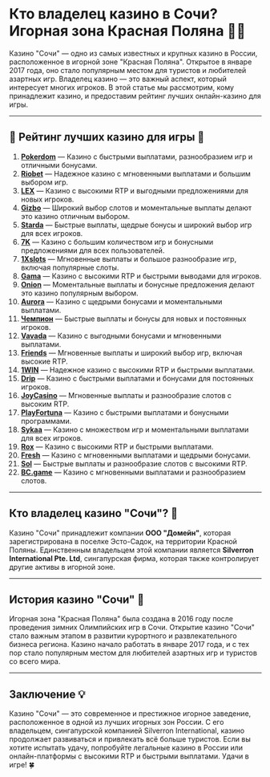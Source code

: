# Кто владелец казино в Сочи? Игорная зона Красная Поляна 🎲💼

Казино "Сочи" — одно из самых известных и крупных казино в России, расположенное в игорной зоне "Красная Поляна". Открытое в январе 2017 года, оно стало популярным местом для туристов и любителей азартных игр. Владелец казино — это важный аспект, который интересует многих игроков. В этой статье мы рассмотрим, кому принадлежит казино, и предоставим рейтинг лучших онлайн-казино для игры.

---

## 🎲 Рейтинг лучших казино для игры 🎲

1. **[Pokerdom](https://brandplay.link/4k77v2yx)** — Казино с быстрыми выплатами, разнообразием игр и отличными бонусами.
2. **[Riobet](https://brandplay.link/7xBLTPyj)** — Надежное казино с мгновенными выплатами и большим выбором игр.
3. **[LEX](https://brandplay.link/zW4hdDFV)** — Казино с высокими RTP и выгодными предложениями для новых игроков.
4. **[Gizbo](https://brandplay.link/bprXw4YV)** — Широкий выбор слотов и моментальные выплаты делают это казино отличным выбором.
5. **[Starda](https://brandplay.link/fB7xwRFL)** — Быстрые выплаты, щедрые бонусы и широкий выбор игр для всех игроков.
6. **[7K](https://brandplay.link/BvQyFShp)** — Казино с большим количеством игр и бонусными предложениями для всех пользователей.
7. **[1Xslots](https://brandplay.link/hSB1khtr)** — Мгновенные выплаты и большое разнообразие игр, включая популярные слоты.
8. **[Gama](https://brandplay.link/j6NMKsDz)** — Казино с высокими RTP и быстрыми выводами для игроков.
9. **[Onion](https://brandplay.link/zBGRVpQ9)** — Моментальные выплаты и бонусные предложения делают это казино популярным выбором.
10. **[Aurora](https://10trafic-stat2.com/click/668546556bcc6313411604bd/6766/13032/subaccount)** — Казино с щедрыми бонусами и моментальными выплатами.
11. **[Чемпион](https://temon-gter.cfd/go/lRq?p80412p304504pcc44t17455)** — Быстрые выплаты и бонусы для новых и постоянных игроков.
12. **[Vavada](https://vavadapartner.pro/?promo=ea5c9275-6854-4505-94fc-95ab18221945-linkb2)** — Казино с выгодными бонусами и мгновенными выплатами.
13. **[Friends](https://gofriends.run/linkb2)** — Мгновенные выплаты и широкий выбор игр, включая высокие RTP.
14. **[1WIN](https://brandplay.link/smXVpBbG)** — Надежное казино с высокими RTP и быстрыми выплатами.
15. **[Drip](https://drp-ircp01.com/c07e6a3db)** — Казино с быстрыми выплатами и бонусами для постоянных игроков.
16. **[JoyCasino](https://rpc30.call2me.pro/?/ru/registration?apkpop=0&partner=p24970p3291217pc98f)** — Мгновенные выплаты и разнообразие слотов с высоким RTP.
17. **[PlayFortuna](https://fortunapromo.net/alt/playfortuna/registration?0dc4a9362a71feb7e3f165fb8e766f70)** — Казино с быстрыми выплатами и бонусными программами.
18. **[Sykaa](https://s-two-way.com/?source=linkb2&pid=30697)** — Казино с множеством игр и моментальными выплатами для всех игроков.
19. **[Rox](https://rox-pvwfpjgcxe.com/cb1ee18a5)** — Казино с высокими RTP и быстрыми выплатами.
20. **[Fresh](https://fresh-eumwkxwao.com/c3f7b485d)** — Казино с мгновенными выплатами и щедрыми бонусами.
21. **[Sol](https://sol-mmtdzfbaco.com/cb2415bca)** — Быстрые выплаты и разнообразие слотов с высокими RTP.
22. **[BC.game](https://partnerbcgame.com/dcc53d441)** — Казино с мгновенными выплатами и разнообразием слотов.

---

## Кто владелец казино "Сочи"? 🎲

Казино "Сочи" принадлежит компании **ООО "Домейн"**, которая зарегистрирована в поселке Эсто-Садок, на территории Красной Поляны. Единственным владельцем этой компании является **Silverron International Pte. Ltd**, сингапурская фирма, которая также контролирует другие активы в игорной зоне.

---

## История казино "Сочи" 🎰

Игорная зона "Красная Поляна" была создана в 2016 году после проведения зимних Олимпийских игр в Сочи. Открытие казино "Сочи" стало важным этапом в развитии курортного и развлекательного бизнеса региона. Казино начало работать в январе 2017 года, и с тех пор стало популярным местом для любителей азартных игр и туристов со всего мира.

---

## Заключение 💡

Казино "Сочи" — это современное и престижное игорное заведение, расположенное в одной из лучших игорных зон России. С его владельцем, сингапурской компанией Silverron International, казино продолжает развиваться и привлекать всё больше туристов. Если вы хотите испытать удачу, попробуйте легальные казино в России или онлайн-платформы с высокими RTP и быстрыми выплатами. Удачи в игре! 🍀
